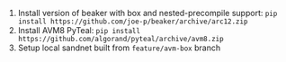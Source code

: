 1. Install version of beaker with box and nested-precompile support: `pip install https://github.com/joe-p/beaker/archive/arc12.zip` 
2. Install AVM8 PyTeal: `pip install https://github.com/algorand/pyteal/archive/avm8.zip`
3. Setup local sandnet built from `feature/avm-box` branch